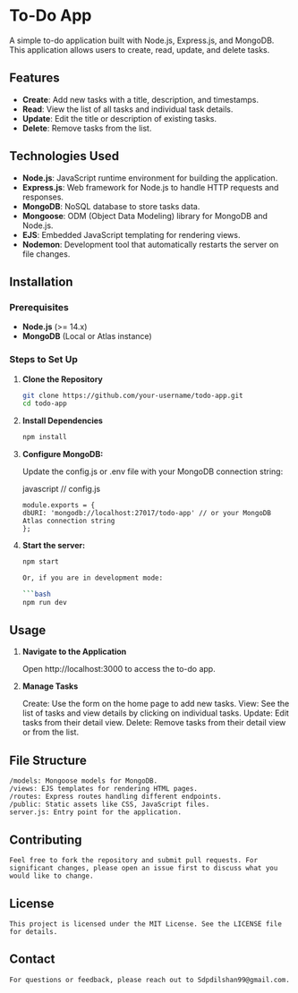 # To-Do App

A simple to-do application built with Node.js, Express.js, and MongoDB. This application allows users to create, read, update, and delete tasks.

## Features

- **Create**: Add new tasks with a title, description, and timestamps.
- **Read**: View the list of all tasks and individual task details.
- **Update**: Edit the title or description of existing tasks.
- **Delete**: Remove tasks from the list.

## Technologies Used

- **Node.js**: JavaScript runtime environment for building the application.
- **Express.js**: Web framework for Node.js to handle HTTP requests and responses.
- **MongoDB**: NoSQL database to store tasks data.
- **Mongoose**: ODM (Object Data Modeling) library for MongoDB and Node.js.
- **EJS**: Embedded JavaScript templating for rendering views.
- **Nodemon**: Development tool that automatically restarts the server on file changes.

## Installation

### Prerequisites

- **Node.js** (>= 14.x)
- **MongoDB** (Local or Atlas instance)

### Steps to Set Up

1. **Clone the Repository**

   ```bash
   git clone https://github.com/your-username/todo-app.git
   cd todo-app

2. **Install Dependencies**

    ```bash
    npm install

3. **Configure MongoDB:**

    Update the config.js or .env file with your MongoDB connection string:

    javascript
    // config.js

    ```base
    module.exports = {
    dbURI: 'mongodb://localhost:27017/todo-app' // or your MongoDB Atlas connection string
    };

4. **Start the server:**

    ```bash
    npm start

    Or, if you are in development mode:

    ```bash
    npm run dev

## Usage

1. **Navigate to the Application**

    Open http://localhost:3000 to access the to-do app.

2. **Manage Tasks**

    Create: Use the form on the home page to add new tasks.
    View: See the list of tasks and view details by clicking on individual tasks.
    Update: Edit tasks from their detail view.
    Delete: Remove tasks from their detail view or from the list.

## File Structure

    /models: Mongoose models for MongoDB.
    /views: EJS templates for rendering HTML pages.
    /routes: Express routes handling different endpoints.
    /public: Static assets like CSS, JavaScript files.
    server.js: Entry point for the application.

## Contributing

    Feel free to fork the repository and submit pull requests. For significant changes, please open an issue first to discuss what you would like to change.

## License

    This project is licensed under the MIT License. See the LICENSE file for details.

## Contact

    For questions or feedback, please reach out to Sdpdilshan99@gmail.com.